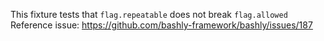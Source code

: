 This fixture tests that `flag.repeatable` does not break `flag.allowed`
Reference issue: https://github.com/bashly-framework/bashly/issues/187